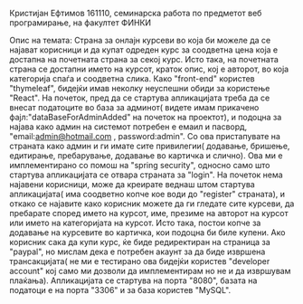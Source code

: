 Кристијан Ефтимов 161110, семинарска работа по предметот веб програмирање, на факултет ФИНКИ

Опис на темата:
Страна за онлајн курсеви во која би можеле да се најават корисници и да купат одреден курс за соодветна цена која е достапна на почетната 
страна за секој курс. Исто така, на почетната страна се достапни името на курсот, краток опис, кој е авторот, во која категорија спаѓа и 
соодветна слика. Како "front-end" користев "thymeleaf", бидејќи имав неколку неуспешни обиди за користење "React".
На почеток, пред да се стартува апликацијата треба да се внесат податоците во база за админот( видете имам прикачено фајл:"dataBaseForAdminAdded" на почеток на проектот), и подоцна за најава како админ на системот потребен е емаил и пасворд, "email:admin@hotmail.com , password:admin". Со ова пристапувате на страната како админ и ги имате сите привилегии( додавање, бришење,  едитирање, пребарување, додавање во картичка и слично). Ова ми е имплементирано со помош на "spring security", односно само што стартува апликацијата се отвара страната за "login". На почеток нема најавени корисници, може да креирате веднаш штом стартува апликацијата( има соодветно копче кое води до "register" страната), и откако се најавите како корисник можете да ги гледате сите курсеви, да пребарате според името на курсот, име, презиме на авторот на курсот или името на категоријата на курсот. Исто така, постои копче за додавање на курсевите во картичка, кои подоцна би биле купени.
Ако корисник сака да купи курс, ќе биде редиректиран на страница за "paypal", но мислам дека е потребен акаунт за да биде извршена трансакцијата( не ми е тестирано ова бидејќи користев "developer account" кој само ми дозволи да имплементирам но не и да извршувам плаќања).
Апликацијата се стартува на порта "8080", базата на податоци е на порта "3306" и за база користев "MySQL".     

